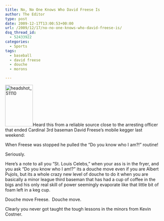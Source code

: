 ```yaml
---
title: No, No One Knows Who David Freese Is
author: The Editor
type: post
date: 2009-12-17T13:00:53+00:00
url: /2009/12/17/no-no-one-knows-who-david-freese-is/
dsq_thread_id:
  - 52433922
categories:
  - Sports
tags:
  - baseball
  - david freese
  - douche
  - morons

---
```

[<img class="alignright size-full wp-image-2580" title="headshot_51110" src="http://punchingkitty.com/wp-content/uploads/2009/12/headshot_51110.jpg" alt="headshot_51110" width="90" height="135" />][1]Heard this from a reliable source close to the arresting officer that ended Cardinal 3rd baseman David Freese&#8217;s mobile kegger last weekend:

When Freese was stopped he pulled the &#8220;Do you know who I am?!&#8221; routine!

Seriously.

Here&#8217;s a note to all you &#8220;St. Louis Celebs,&#8221; when your ass is in the fryer, and you ask &#8220;Do you know who I am!?&#8221; its a douche move even if you are Albert Pujols, but its a whole crazy new level of douche to do it when you are basically a minor league third baseman that has had a cup of coffee in the bigs and his only real skill of power seemingly evaporate like that little bit of foam left in a keg cup.

Douche move Freese.  Douche move.

Clearly you never got taught the tough lessons in the minors from Kevin Costner.

 [1]: http://punchingkitty.com/wp-content/uploads/2009/12/headshot_51110.jpg